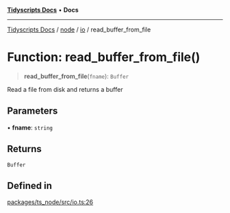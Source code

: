 [**Tidyscripts Docs**](../../../../../README.md) • **Docs**

***

[Tidyscripts Docs](../../../../../globals.md) / [node](../../../README.md) / [io](../README.md) / read\_buffer\_from\_file

# Function: read\_buffer\_from\_file()

> **read\_buffer\_from\_file**(`fname`): `Buffer`

Read a file from disk and returns a buffer

## Parameters

• **fname**: `string`

## Returns

`Buffer`

## Defined in

[packages/ts\_node/src/io.ts:26](https://github.com/sheunaluko/tidyscripts/blob/master/packages/ts_node/src/io.ts#L26)
